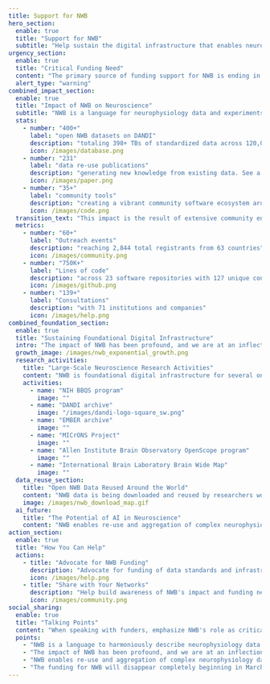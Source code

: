 ```yaml
---
title: Support for NWB
hero_section:
  enable: true
  title: "Support for NWB"
  subtitle: "Help sustain the digital infrastructure that enables neuroscience data sharing"
urgency_section:
  enable: true
  title: "Critical Funding Need"
  content: "The primary source of funding support for NWB is ending in 2026 and further funding is required for continued maintenance and development of the NWB software ecosystem. We need your help advocating for NWB! Learn more about how you can help"
  alert_type: "warning"
combined_impact_section:
  enable: true
  title: "Impact of NWB on Neuroscience"
  subtitle: "NWB is a language for neurophysiology data and experiments that connects a vibrant digital ecosystem. This ecosystem enables meaningful sharing of neurophysiology data across the neuroscience community. So far, NWB  has enabled:"
  stats:
    - number: "400+"
      label: "open NWB datasets on DANDI"
      description: "totaling 398+ TBs of standardized data across 120,000+ NWB files"
      icon: /images/database.png
    - number: "231"
      label: "data re-use publications"
      description: "generating new knowledge from existing data. See a full list of these publications [here](https://rly1.notion.site/8b1d1f08841e41b89fdd9ab21d486d31?v=99f8e0f855a5486b8fc521066b34d4b3)."
      icon: /images/paper.png
    - number: "35+"
      label: "community tools"
      description: "creating a vibrant community software ecosystem around NWB. See a list of these tools [here](http://nwb.org/tools/analysis/)."
      icon: /images/code.png
  transition_text: "This impact is the result of extensive community engagement and technical development over more than 10 years. This engagement has included:"
  metrics:
    - number: "60+"
      label: "Outreach events"
      description: "reaching 2,844 total registrants from 63 countries"
      icon: /images/community.png
    - number: "750K+"
      label: "Lines of code"
      description: "across 23 software repositories with 127 unique contributors"
      icon: /images/github.png
    - number: "139+"
      label: "Consultations"
      description: "with 71 institutions and companies"
      icon: /images/help.png
combined_foundation_section:
  enable: true
  title: "Sustaining Foundational Digital Infrastructure"
  intro: "The impact of NWB has been profound, and we are at an inflection point of exponential growth in openly available data in NWB."
  growth_image: /images/nwb_exponential_growth.png
  research_activities:
    title: "Large-Scale Neuroscience Research Activities"
    content: "NWB is foundational digital infrastructure for several ongoing large-scale, coordinated neuroscience research activities:"
    activities:
      - name: "NIH BBQS program"
        image: ""
      - name: "DANDI archive"
        image: "/images/dandi-logo-square_sw.png"
      - name: "EMBER archive"
        image: ""
      - name: "MICrONS Project"
        image: ""
      - name: "Allen Institute Brain Observatory OpenScope program"
        image: ""
      - name: "International Brain Laboratory Brain Wide Map"
        image: ""
  data_reuse_section:
    title: "Open NWB Data Reused Around the World"
    content: "NWB data is being downloaded and reused by researchers worldwide, demonstrating the global impact of standardized neurophysiology data sharing."
    image: /images/nwb_download_map.gif
  ai_future:
    title: "The Potential of AI in Neuroscience"
    content: "NWB enables re-use and aggregation of complex neurophysiology data, which has resulted in over 200 publications that maximize the return-on-investment (ROI) of neuroscience experiments. We know that the utilization of AI is accelerated by large amounts of AI-ready data. By enabling re-use and aggregation of neurophysiology data in a standardized format, the NWB ecosystem is critical to realizing the full potential of AI in neuroscience."
action_section:
  enable: true
  title: "How You Can Help"
  actions:
    - title: "Advocate for NWB Funding"
      description: "Advocate for funding of data standards and infrastructure during conversations with private and public funders."
      icon: /images/help.png
    - title: "Share with Your Networks"
      description: "Help build awareness of NWB's impact and funding needs through your social networks and in discussions with colleagues and funders. Share your experience of data sharing, analysis, or reuse with NWB."
      icon: /images/community.png
social_sharing:
  enable: true
  title: "Talking Points"
  content: "When speaking with funders, emphasize NWB's role as critical digital infrastructure that enables data sharing, maximizes ROI on neuroscience investments, and supports the future of AI in neuroscience research. See our talking points here:"
  points:
    - "NWB is a language to harmoniously describe neurophysiology data and is the connective tissue that enables a vibrant digital ecosystem. This ecosystem enables meaningful sharing of neurophysiology data across the neuroscience community and beyond."
    - "The impact of NWB has been profound, and we are at an inflection point of exponential growth in openly available data in NWB. NWB is foundational digital infrastructure for several ongoing large-scale, coordinated neuroscience research activities (e.g., NIH BBQS program and DANDI/EMBER archives, Allen Institute for Brain Science and International Brain Laboratory). "
    - "NWB enables re-use and aggregation of complex neurophysiology data, which has resulted in over 150 publications that utilize previously collected data stored in NWB – this is new knowledge from existing data, truly maximizing return-on-investment (ROI) in neuroscience experiments. By enabling re-use and aggregation of neurophysiology data, the NWB ecosystem is required to realize the full potential of AI across the  neuroscience community."
    - "The funding for NWB will disappear completely beginning in March 2026, resulting in the dissolution of the team. The dissolution of the team would both bring an abrupt and complete end to work and support of NWB. This would additionally have a chilling effect on the selection of scientific software engineering in neuroscience as a viable career path in the future."
---
```

